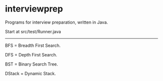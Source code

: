 # interviewprep
Programs for interview preparation, written in Java.

Start at src/test/Runner.java

--------------------------------------
BFS = Breadth First Search.

DFS = Depth First Search.

BST = Binary Search Tree.

DStack = Dynamic Stack.
